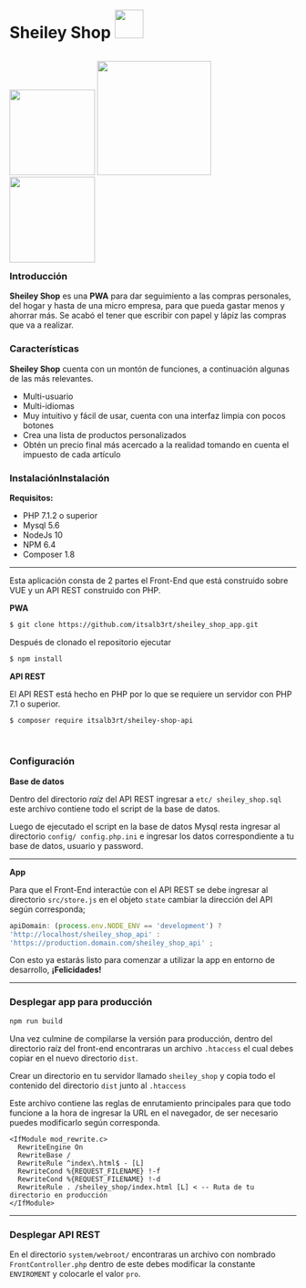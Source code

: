 # Sheiley Shop <img src="https://user-images.githubusercontent.com/3104648/28351989-7f68389e-6c4b-11e7-9bf2-e9fcd4977e7a.png" width="50"/>
</div>
<p style="float:left;">
<img src="https://i.imgur.com/UqnVH51.png" width="150" />
<img src="https://i.imgur.com/nLCoQRr.png" width="200" />
<img src="https://i.imgur.com/0gXjfy9.png" width="150" />
</p>

---

### Introducción

**Sheiley Shop** es una **PWA**  para dar seguimiento a las compras personales, del hogar y hasta de una micro empresa, para que pueda gastar menos y ahorrar más. Se acabó el tener que escribir con papel y lápiz las compras que va a realizar.

### Características

**Sheiley Shop** cuenta con un montón de funciones, a continuación algunas de las más relevantes.

- Multi-usuario
- Multi-idiomas
- Muy intuitivo y fácil de usar, cuenta con una interfaz limpia con pocos botones
- Crea una lista de productos personalizados
- Obtén un precio final más acercado a la realidad tomando en cuenta el impuesto de cada artículo

### InstalaciónInstalación 

**Requisitos:**
- PHP 7.1.2 o superior
- Mysql 5.6
- NodeJs 10
- NPM 6.4
- Composer 1.8

---
Esta aplicación consta de 2 partes el Front-End que está construido sobre VUE y un API REST construido con PHP.


**PWA**

```bash
$ git clone https://github.com/itsalb3rt/sheiley_shop_app.git
```

Después de clonado el repositorio ejecutar 

```bash
$ npm install 
```

**API REST**

El API REST está hecho en PHP por lo que se requiere un servidor con PHP 7.1 o superior.

```bash
$ composer require itsalb3rt/sheiley-shop-api
```
 
### Configuración

**Base de datos**

Dentro del directorio *raíz* del API REST ingresar a `etc/ sheiley_shop.sql` este archivo contiene todo el script de la base de datos.

Luego de ejecutado el script en la base de datos Mysql resta ingresar al directorio
`config/ config.php.ini` e ingresar los datos correspondiente a tu base de datos, usuario y password.

---

**App**

Para que el Front-End interactúe con el API REST se debe ingresar al directorio `src/store.js` en el objeto `state` cambiar la dirección del API según corresponda;

```javascript
apiDomain: (process.env.NODE_ENV == 'development') ?
'http://localhost/sheiley_shop_api' : 
'https://production.domain.com/sheiley_shop_api' ;

```
Con esto ya estarás listo para comenzar a utilizar la app en entorno de desarrollo, **¡Felicidades!**

---

### Desplegar app para producción

```bash
npm run build
```
Una vez culmine de compilarse la versión para producción, dentro del directorio raíz del front-end encontraras un archivo `.htaccess` el cual debes copiar en el nuevo directorio `dist`.

Crear un directorio en tu servidor llamado `sheiley_shop` y copia todo el contenido del directorio `dist` junto al `.htaccess`

Este archivo contiene las reglas de enrutamiento principales para que todo funcione a la hora de ingresar la URL en el navegador, de ser necesario puedes modificarlo según corresponda.

```
<IfModule mod_rewrite.c>
  RewriteEngine On
  RewriteBase /
  RewriteRule ^index\.html$ - [L]
  RewriteCond %{REQUEST_FILENAME} !-f
  RewriteCond %{REQUEST_FILENAME} !-d
  RewriteRule . /sheiley_shop/index.html [L] < -- Ruta de tu directorio en producción
</IfModule>
```

---

### Desplegar API REST

En el directorio `system/webroot/` encontraras un archivo con nombrado `FrontController.php` dentro de este debes modificar la constante `ENVIROMENT` y colocarle el valor `pro`.
